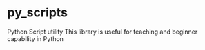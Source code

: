 # py_scripts
Python Script utility
This library is useful for teaching and beginner capability in Python